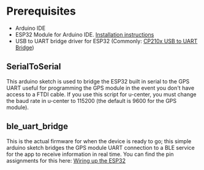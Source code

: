 # Prerequisites

 - Arduino IDE
 - ESP32 Module for Arduino IDE. [Installation instructions](https://docs.espressif.com/projects/arduino-esp32/en/latest/installing.html#installing-using-arduino-ide)
 - USB to UART bridge driver for ESP32 (Commonly: [CP210x USB to UART Bridge](https://www.silabs.com/developers/usb-to-uart-bridge-vcp-drivers))

## SerialToSerial
This arduino sketch is used to bridge the ESP32 built in serial to the GPS UART useful for programming the GPS module in the event you don't have access to a FTDI cable. If you use this script for u-center, you must change the baud rate in u-center to 115200 (the default is 9600 for the GPS module).
## ble_uart_bridge
This is the actual firmware for when the device is ready to go; this simple arduino sketch bridges the GPS module UART connection to a BLE service for the app to receive information in real time. You can find the pin assignments for this here: [Wiring up the ESP32](https://github.com/ConnorHowell/OpenDragy/tree/master/Hardware#wiring-up-the-esp32)
